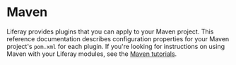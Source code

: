 # Maven [](id=maven)

Liferay provides plugins that you can apply to your Maven project. This
reference documentation describes configuration properties for your Maven
project's `pom.xml` for each plugin. If you're looking for instructions on using
Maven with your Liferay modules, see the 
[Maven tutorials](/develop/tutorials/-/knowledge_base/7-0/maven). 
